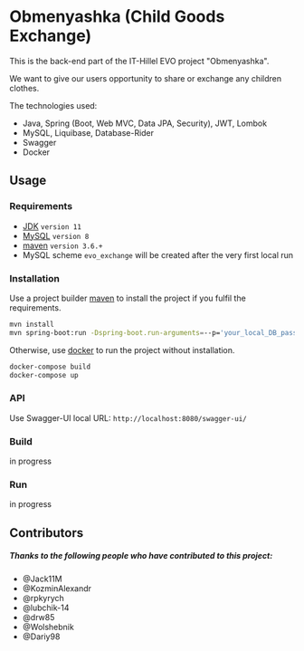 # Obmenyashka (Child Goods Exchange)

This is the back-end part of the IT-Hillel EVO project "Obmenyashka".

We want to give our users opportunity to share or exchange any children clothes.  

The technologies used:
- Java, Spring (Boot, Web MVC, Data JPA, Security), JWT, Lombok 
- MySQL, Liquibase, Database-Rider
- Swagger
- Docker

## Usage
### Requirements

 - [JDK](https://www.oracle.com/technetwork/java/javase/downloads/index.html) `version 11`
 - [MySQL](https://www.mysql.com/downloads/) `version 8`
 - [maven](https://maven.apache.org/index.html) `version 3.6.+`
 - MySQL scheme `evo_exchange` will be created after the very first local run

### Installation

Use a project builder [maven](https://maven.apache.org/index.html) to install the project if you fulfil the requirements.
```bash
mvn install
mvn spring-boot:run -Dspring-boot.run-arguments=--p='your_local_DB_password'
```
Otherwise, use [docker](https://www.docker.com/get-started) to run the project without installation.
```bash
docker-compose build
docker-compose up
```

### API
Use Swagger-UI local URL: `http://localhost:8080/swagger-ui/`

### Build

in progress 

### Run

in progress

## Contributors

##### Thanks to the following people who have contributed to this project:

- @Jack11M
- @KozminAlexandr
- @rpkyrych
- @lubchik-14
- @drw85
- @Wolshebnik
- @Dariy98
